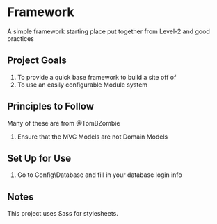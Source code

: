 # Framework
A simple framework starting place put together from Level-2 and good practices

Project Goals
----------
1. To provide a quick base framework to build a site off of
2. To use an easily configurable Module system

Principles to Follow
-----------------
Many of these are from @TomBZombie

1. Ensure that the MVC Models are not Domain Models

Set Up for Use
-------------
1. Go to Config\\Database and fill in your database login info

Notes
----------------
This project uses Sass for stylesheets.
